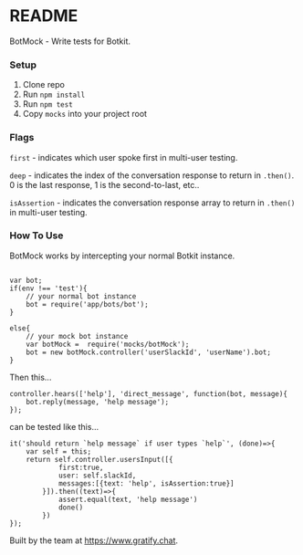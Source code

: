 # README #

BotMock - Write tests for Botkit.

### Setup ###

1. Clone repo
2. Run `npm install`
3. Run `npm test`
4. Copy `mocks` into your project root

### Flags ###
`first` - indicates which user spoke first in multi-user testing.

`deep` - indicates the index of the conversation response to return in `.then()`. 0 is the last response, 1 is the second-to-last, etc..

`isAssertion` - indicates the conversation response array to return in `.then()` in multi-user testing. 

### How To Use ###

BotMock works by intercepting your normal Botkit instance.

```

var bot;
if(env !== 'test'){
    // your normal bot instance
    bot = require('app/bots/bot');
}

else{
    // your mock bot instance
    var botMock =  require('mocks/botMock');
    bot = new botMock.controller('userSlackId', 'userName').bot;
}
```

Then this...

```
controller.hears(['help'], 'direct_message', function(bot, message){
    bot.reply(message, 'help message');
});
```

can be tested like this...

```
it('should return `help message` if user types `help`', (done)=>{
	var self = this;
	return self.controller.usersInput([{
            first:true,
            user: self.slackId,
            messages:[{text: 'help', isAssertion:true}]
        }]).then((text)=>{
            assert.equal(text, 'help message')
            done()
        })
});
```

Built by the team at https://www.gratify.chat.
